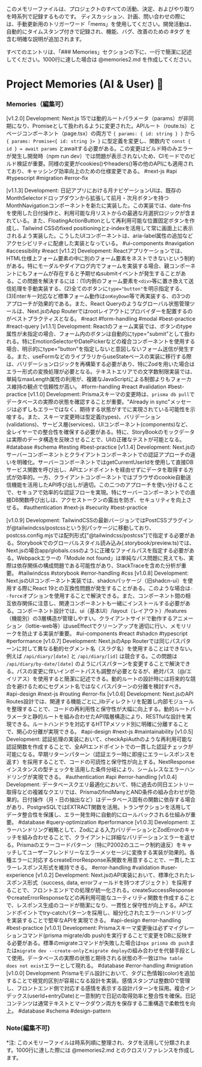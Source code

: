 このメモリーファイルは、プロジェクトのすべての活動、決定、およびやり取りを時系列で記録するものです。
ディスカッション、計画、問い合わせの際には、手動更新用のトリガーワード「mems」を使用してください。開発活動は、自動的にタイムスタンプ付きで記録され、機能、バグ、改善のための #タグ を含む明確な説明が追加されます。

すべてのエントリは、「### Memories」セクションの下に、一行で簡潔に記述してください。1000行に達した場合は @memories2.md を作成してください。

# Project Memories (AI & User) 🧠

### Memories（編集可）
[v1.2.0] Development: Next.js 15では動的ルートパラメータ（params）が非同期になり、Promiseとして扱われるように変更された。APIルート（route.ts）とページコンポーネント（page.tsx）の両方で `{ params: { id: string } }` から `{ params: Promise<{ id: string }> }` に型定義を変更し、関数内で `const { id } = await params` とawaitする必要がある。この変更はビルド時のみエラーが発生し開発時（npm run dev）では問題が表示されないため、CIモードでのビルド検証が重要。同様の変更がcookies()やheaders()等の他のAPIにも適用されており、キャッシング効率向上のための仕様変更である。 #next-js #api #typescript #migration #error-fix

[v1.1.3] Development: 日記アプリにおける月ナビゲーションUIは、既存のMonthSelectorドロップダウンから拡張して前月・次月ボタンを持つMonthNavigationコンポーネントを新たに実装した。この実装では、date-fnsを使用した日付操作と、利用可能な月リストからの最適な月選択ロジックが含まれている。また、FloatingActionButtonとして再利用可能な位置固定ボタンを作成し、Tailwind CSSのfixed positioningとz-indexを活用して常に画面上に表示されるよう実装した。こうしたUIコンポーネントは、aria-label属性の追加などアクセシビリティに配慮した実装となっている。 #ui-components #navigation #accessibility #react
[v1.1.2] Development: Reactアプリケーションでは、HTML仕様上フォーム要素の中に別のフォーム要素をネストできないという制約がある。特にモーダルやダイアログ内でフォームを実装する場合、親コンポーネントにもフォームが存在すると予期せぬsubmitイベントが発生することがある。この問題を解決するには：(1)内側のフォーム要素を`<div>`等に置き換えて送信処理を手動実装する、(2)全てのボタンに`type="button"`を明示指定する、(3)Enterキー対応など標準フォーム動作は`onKeyDown`等で再実装する、の3つのアプローチが効果的である。また、React Queryのようなグローバル状態管理ツールは、Next.jsのApp Routerではrootレイアウトにプロバイダーを配置するのがベストプラクティスとなる。 #react #form-handling #modal #best-practice #react-query
[v1.1.1] Development: Reactのフォーム実装では、ボタンのtype属性が未指定の場合、フォーム内のボタンは自動的にtype="submit"として扱われる。特にEmotionSelectorやDatePickerなどの複合コンポーネントを使用する場合、明示的にtype="button"を指定しないと意図しないフォーム送信が発生する。また、useFormなどのライブラリからuseStateベースの実装に移行する際は、バリデーションロジックを再構築する必要があり、特にZodを用いた場合はエラー形式の変換処理が必要となる。テキストエリアでの文字数制限実装では、単純なmaxLength属性の利用が、複雑なJavaScriptによる制御よりもフォーカス維持の観点で信頼性が高い。 #form-handling #react #validation #best-practice
[v1.1.0] Development: Prismaスキーマの変更時は、`prisma db pull`でデータベースの実際の状態を確認することが重要。"Already in sync"メッセージは必ずしもエラーではなく、期待する状態がすでに実現されている可能性を示唆する。また、スキーマ変更時は型定義(types)、バリデーション(validations)、サービス層(services)、UIコンポーネント(components)など、全レイヤーでの整合性を確保する必要がある。特に、StoryBookのモックデータは実際のデータ構造を反映させることで、UIの正確なテストが可能となる。 #database #schema #testing #best-practice
[v1.1.4] Development: Next.jsのサーバーコンポーネントとクライアントコンポーネントでの認証アプローチの違いを明確化。サーバーコンポーネントではgetCurrentUserIdを使用して直接DBサービス関数を呼び出し、APIエンドポイントを経由せずにデータを取得する方式が効率的。一方、クライアントコンポーネントではブラウザのcookie自動送信機能を活用したAPI呼び出しが適切。この二つのアプローチを使い分けることで、セキュアで効率的な認証フローを実現。特にサーバーコンポーネントでの直接DB関数呼び出しは、アクセストークンの露出を防ぎ、セキュリティを向上させる。 #authentication #next-js #security #best-practice

[v1.0.9] Development: TailwindCSSの最新バージョンではPostCSSプラグインが@tailwindcss/postcssという別パッケージに移動しており、postcss.config.mjsでは配列形式["@tailwindcss/postcss"]で指定する必要がある。Storybookでのグローバルスタイル読み込み(.storybook/preview.ts)では、Next.jsの場合app/globals.cssのように正確なファイルパスを指定する必要がある。Webpackエラーの「Module not found」は単純なパス問題に見えても、実際は依存関係の構成問題である可能性があり、StackTraceを含めた分析が重要。 #tailwindcss #storybook #error-handling #css
[v1.0.8] Development: Next.jsのUIコンポーネント実装では、shadcnパッケージ（旧shadcn-ui）を使用する際にReact 19との互換性問題が発生することがある。このような場合は`--force`オプションを使用することで解決できる。また、コンポーネント間の相互依存関係に注意し、関連コンポーネントも一緒にインストールする必要がある。コンポーネント設計では、ui（基本UI）/layout（レイアウト）/features（機能別）の3層構造が管理しやすい。クライアントサイドで動作するアニメーション（lottie-web等）はuseEffectでクリーンアップを適切に行い、メモリリークを防止する実装が重要。 #ui-components #react #shadcn #typescript #performance
[v1.0.7] Development: Next.jsのApp Routerでは同じパスパターンに対して異なる動的セグメント名（スラグ名）を使用することはできない。例えば `/api/diary/[date]` と `/api/diary/[id]` は競合する。この問題は `/api/diary/by-date/[date]` のようにパスパターンを変更することで解決できる。パスの変更に伴いインポートパスも調整が必要となるが、絶対パス（@/エイリアス）を使用すると簡潔に記述できる。動的ルートの設計時には将来的な競合を避けるためにセグメント名ではなくパスパターンの分離を検討すべき。 #api-design #next-js #routing #error-fix
[v1.0.6] Development: Next.jsのAPI Routes設計では、関連する機能ごとに_libディレクトリを配置し内部モジュールを整理することで、コードの再利用性と保守性が大幅に向上する。動的ルートパラメータと静的ルートを組み合わせたAPI階層構造により、RESTfulな設計を実現できる。ルートハンドラを対応するHTTPメソッド別に明確に分離することで、関心の分離が実現できる。 #api-design #next-js #maintainability
[v1.0.5] Development: 認証処理の実装において、checkApiAuthのような再利用可能な認証関数を作成することで、全APIエンドポイントでの一貫した認証チェックが可能になる。早期リターンパターン（認証エラー時に即座にエラーレスポンスを返す）を採用することで、コードの可読性と保守性が向上する。NextResponseインスタンスの型チェックを活用した条件分岐により、シームレスなエラーハンドリングが実現できる。 #authentication #api #error-handling
[v1.0.4] Development: データベースクエリ最適化において、特に過去の同日エントリー取得などの複雑なクエリでは、PrismaのfindManyとAND条件の組み合わせが効果的。日付操作（月・日の抽出など）はデータベース固有の関数に依存する場合があり、PostgreSQLではEXTRACT関数を活用。トランザクションを活用してデータ整合性を保護し、エラー発生時に自動的にロールバックされる仕組みが重要。 #database #query-optimization #performance
[v1.0.3] Development: エラーハンドリング戦略として、Zodによる入力バリデーションとZodErrorのキャッチを組み合わせることで、クライアントに詳細なバリデーションエラーを返せる。Prismaのエラーコードパターン（特にP2002のユニーク制約違反）をキャッチしてユーザーフレンドリーなエラーメッセージに変換する実装が効果的。各種エラーに対応するcreateErrorResponse系関数を用意することで、一貫したエラーレスポンス形式を維持できる。 #error-handling #validation #user-experience
[v1.0.2] Development: Next.jsのAPI実装において、標準化されたレスポンス形式（success, data, errorフィールドを持つオブジェクト）を採用することで、フロントエンドでの処理が統一化される。createSuccessResponseやcreateErrorResponseなどの再利用可能なユーティリティ関数を作成することで、レスポンス生成のコードが簡潔になり、一貫性と保守性が向上する。APIエンドポイントでtry-catchパターンを採用し、細分化されたエラーハンドリングを実装することで堅牢なAPIを実現できる。 #api-design #error-handling #best-practice
[v1.0.1] Development: Prismaスキーマ変更後は必ずマイグレーションコマンド(prisma migrate/db push)を実行することで変更をDBに反映する必要がある。標準のmigrateコマンドが失敗した場合は`npx prisma db push`または`migrate dev --create-only`と`migrate deploy`の組み合わせを代替手段として使用。データベースの実際の状態と期待される状態の不一致は`The table does not exist`エラーとして現れる。 #database #error-handling #migration
[v1.0.0] Development: Prismaモデル設計において、タグに色情報(color)を追加することで視覚的区別が容易になる設計を実装。感情スタンプは整数IDで管理し、フロントエンド側で対応する感情を表示する設計パターンを採用。複合インデックス(userId+entryDate)と一意制約で日記の取得効率と整合性を確保。日記コンテンツは通常テキストとマークダウン両方を保存する二重構造で柔軟性を向上。 #database #schema #design-pattern

### Note(編集不可)
*注: このメモリーファイルは時系列順に整理され、タグを活用して分類されます。1000行に達した際には @memories2.md とのクロスリファレンスを作成します。